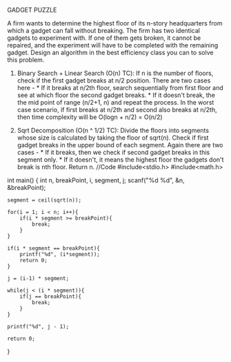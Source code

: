 GADGET PUZZLE

A firm wants to determine the highest floor of its n-story headquarters from which a gadget can fall without breaking. The firm has two identical gadgets to experiment with. 
If one of them gets broken, it cannot be repaired, and the experiment will have to be completed with the remaining gadget. Design an algorithm in the best efficiency class you can 
to solve this problem.

1. Binary Search + Linear Search (O(n) TC):
          If n is the number of floors, check if the first gadget breaks at n/2 position. There are two cases here -
             * If it breaks at n/2th floor, search sequentially from first floor and see at which floor the second gadget breaks.
             * If it doesn't break, the the mid point of range (n/2+1, n) and repeat the process.
   In the worst case scenario, if first breaks at n/2th and second also breaks at n/2th, then time complexity will be O(logn + n/2) = O(n/2)

2. Sqrt Decomposition (O(n ^ 1/2) TC):
         Divide the floors into segments whose size is calculated by taking the floor of sqrt(n). Check if first gadget breaks in the upper bound of each segment. Again there are
   two cases -
          * If it breaks, then we check if second gadget breaks in this segment only.
          * If it doesn't, it means the highest floor the gadgets don't break is nth floor. Return n.
//Code
#include<stdio.h>
#include<math.h>

int main()
{
    int n, breakPoint, i, segment, j;
    scanf("%d %d", &n, &breakPoint);

    segment = ceil(sqrt(n));

    for(i = 1; i < n; i++){
        if(i * segment >= breakPoint){
            break;
        }
    }

    if(i * segment == breakPoint){
        printf("%d", (i*segment));
        return 0;
    }

    j = (i-1) * segment;

    while(j < (i * segment)){
        if(j == breakPoint){
            break;
        }
    }

    printf("%d", j - 1);

    return 0;
}
